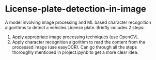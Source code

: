 # License-plate-detection-in-image
A model involving image processing and ML based character recognition algorithms to detect a vehicles License plate.
Briefly includes 2 steps:
1. Apply appropriate image processing techniques (use OpenCV).
2. Apply character recognition algorithm to read the content from the processed image (use easyOCR).
Can go through all the steps thoroughly mentioned in project.ipynb to get a more clear idea.

